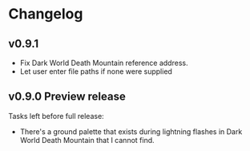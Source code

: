 # Changelog

## v0.9.1
- Fix Dark World Death Mountain reference address.
- Let user enter file paths if none were supplied

## v0.9.0 Preview release
Tasks left before full release:
- There's a ground palette that exists during lightning flashes in Dark
  World Death Mountain that I cannot find.
